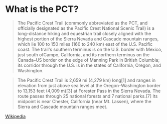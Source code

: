 # What is the PCT?

> The Pacific Crest Trail (commonly abbreviated as the PCT, and officially designated as the Pacific Crest National Scenic Trail) is a long-distance hiking and equestrian trail closely aligned with the highest portion of the Sierra Nevada and Cascade mountain ranges, which lie 100 to 150 miles (160 to 240 km) east of the U.S. Pacific coast. The trail's southern terminus is on the U.S. border with Mexico, just south ofCampo, California, and its northern terminus on the Canada–US border on the edge of Manning Park in British Columbia; its corridor through the U.S. is in the states of California, Oregon, and Washington.

>The Pacific Crest Trail is 2,659 mi (4,279 km) long[1] and ranges in elevation from just above sea level at the Oregon–Washington border to 13,153 feet (4,009 m)[3] at Forester Pass in the Sierra Nevada. The route passes through 25 national forests and 7 national parks.[7] Its midpoint is near Chester, California (near Mt. Lassen), where the Sierra and Cascade mountain ranges meet.

[Wikipedia](https://en.wikipedia.org/wiki/Pacific_Crest_Trail)
